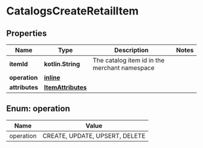 
# CatalogsCreateRetailItem

## Properties
Name | Type | Description | Notes
------------ | ------------- | ------------- | -------------
**itemId** | **kotlin.String** | The catalog item id in the merchant namespace | 
**operation** | [**inline**](#Operation) |  | 
**attributes** | [**ItemAttributes**](ItemAttributes.md) |  | 


<a id="Operation"></a>
## Enum: operation
Name | Value
---- | -----
operation | CREATE, UPDATE, UPSERT, DELETE



